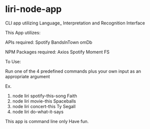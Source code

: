 # liri-node-app
CLI app utilizing Language_ Interpretation and Recognition Interface

This App utilizes:

APIs required:
Spotify
BandsInTown
omDb

NPM Packages required:
Axios
Spotify
Moment
FS

To Use:

Run one of the 4 predefined commands plus your own input as an appropriate argument

Ex.
1. node liri spotify-this-song Faith
2. node liri movie-this Spaceballs
3. node liri concert-this Ty Segall
4. node liri do-what-it-says

This app is command line only
Have fun.



